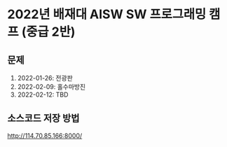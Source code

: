 # 2022년 배재대 AISW SW 프로그래밍 캠프 (중급 2반)
## 문제
1. 2022-01-26: 전광판
2. 2022-02-09: 홀수마방진
3. 2022-02-12: TBD
## 소스코드 저장 방법
http://114.70.85.166:8000/